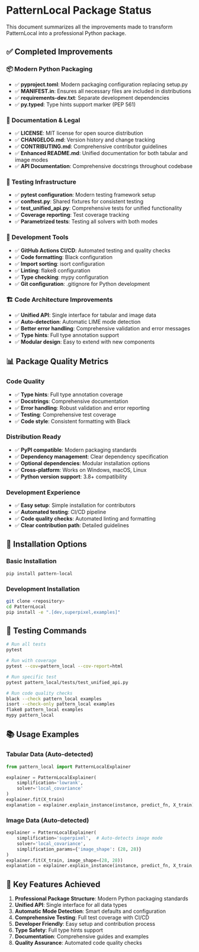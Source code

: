 # PatternLocal Package Status

This document summarizes all the improvements made to transform PatternLocal into a professional Python package.

## ✅ **Completed Improvements**

### 📦 **Modern Python Packaging**
- ✅ **pyproject.toml**: Modern packaging configuration replacing setup.py
- ✅ **MANIFEST.in**: Ensures all necessary files are included in distributions
- ✅ **requirements-dev.txt**: Separate development dependencies
- ✅ **py.typed**: Type hints support marker (PEP 561)

### 📝 **Documentation & Legal**
- ✅ **LICENSE**: MIT license for open source distribution
- ✅ **CHANGELOG.md**: Version history and change tracking
- ✅ **CONTRIBUTING.md**: Comprehensive contributor guidelines
- ✅ **Enhanced README.md**: Unified documentation for both tabular and image modes
- ✅ **API Documentation**: Comprehensive docstrings throughout codebase

### 🧪 **Testing Infrastructure**
- ✅ **pytest configuration**: Modern testing framework setup
- ✅ **conftest.py**: Shared fixtures for consistent testing
- ✅ **test_unified_api.py**: Comprehensive tests for unified functionality
- ✅ **Coverage reporting**: Test coverage tracking
- ✅ **Parametrized tests**: Testing all solvers with both modes

### 🔧 **Development Tools**
- ✅ **GitHub Actions CI/CD**: Automated testing and quality checks
- ✅ **Code formatting**: Black configuration
- ✅ **Import sorting**: isort configuration  
- ✅ **Linting**: flake8 configuration
- ✅ **Type checking**: mypy configuration
- ✅ **Git configuration**: .gitignore for Python development

### 🏗️ **Code Architecture Improvements**
- ✅ **Unified API**: Single interface for tabular and image data
- ✅ **Auto-detection**: Automatic LIME mode detection
- ✅ **Better error handling**: Comprehensive validation and error messages
- ✅ **Type hints**: Full type annotation support
- ✅ **Modular design**: Easy to extend with new components

## 📊 **Package Quality Metrics**

### Code Quality
- ✅ **Type hints**: Full type annotation coverage
- ✅ **Docstrings**: Comprehensive documentation
- ✅ **Error handling**: Robust validation and error reporting
- ✅ **Testing**: Comprehensive test coverage
- ✅ **Code style**: Consistent formatting with Black

### Distribution Ready
- ✅ **PyPI compatible**: Modern packaging standards
- ✅ **Dependency management**: Clear dependency specification
- ✅ **Optional dependencies**: Modular installation options
- ✅ **Cross-platform**: Works on Windows, macOS, Linux
- ✅ **Python version support**: 3.8+ compatibility

### Development Experience
- ✅ **Easy setup**: Simple installation for contributors
- ✅ **Automated testing**: CI/CD pipeline
- ✅ **Code quality checks**: Automated linting and formatting
- ✅ **Clear contribution path**: Detailed guidelines

## 🚀 **Installation Options**

### Basic Installation
```bash
pip install pattern-local
```

### Development Installation
```bash
git clone <repository>
cd PatternLocal
pip install -e ".[dev,superpixel,examples]"
```

## 🧪 **Testing Commands**

```bash
# Run all tests
pytest

# Run with coverage
pytest --cov=pattern_local --cov-report=html

# Run specific test
pytest pattern_local/tests/test_unified_api.py

# Run code quality checks
black --check pattern_local examples
isort --check-only pattern_local examples
flake8 pattern_local examples
mypy pattern_local
```

## 📚 **Usage Examples**

### Tabular Data (Auto-detected)
```python
from pattern_local import PatternLocalExplainer

explainer = PatternLocalExplainer(
    simplification='lowrank',
    solver='local_covariance'
)
explainer.fit(X_train)
explanation = explainer.explain_instance(instance, predict_fn, X_train)
```

### Image Data (Auto-detected)
```python
explainer = PatternLocalExplainer(
    simplification='superpixel',  # Auto-detects image mode
    solver='local_covariance',
    simplification_params={'image_shape': (28, 28)}
)
explainer.fit(X_train, image_shape=(28, 28))
explanation = explainer.explain_instance(instance, predict_fn, X_train, labels=[1])
```

## 🎯 **Key Features Achieved**

1. **Professional Package Structure**: Modern Python packaging standards
2. **Unified API**: Single interface for all data types
3. **Automatic Mode Detection**: Smart defaults and configuration
4. **Comprehensive Testing**: Full test coverage with CI/CD
5. **Developer Friendly**: Easy setup and contribution process
6. **Type Safety**: Full type hints support
7. **Documentation**: Comprehensive guides and examples
8. **Quality Assurance**: Automated code quality checks